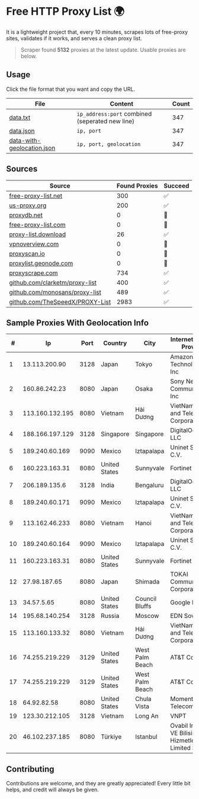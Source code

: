 
# Free HTTP Proxy List 🌍

It is a lightweight project that, every 10 minutes, scrapes lots of free-proxy sites, validates if it works, and serves a clean proxy list.


> Scraper found **5132** proxies at the latest update. Usable proxies are below.

## Usage

Click the file format that you want and copy the URL.


|File|Content|Count|
|----|-------|-----|
|[data.txt](https://raw.githubusercontent.com/themiralay/Proxy-List-World/master/data.txt)|`ip_address:port` combined (seperated new line)|347|
|[data.json](https://raw.githubusercontent.com/themiralay/Proxy-List-World/master/data.json)|`ip, port`|347|
|[data-with-geolocation.json](https://raw.githubusercontent.com/themiralay/Proxy-List-World/master/data-with-geolocation.json)|`ip, port, geolocation`|347|

## Sources

|Source|Found Proxies|Succeed|
|------|-------------|-------|
|[free-proxy-list.net](https://free-proxy-list.net)|300|✅|
|[us-proxy.org](https://www.us-proxy.org)|200|✅|
|[proxydb.net](http://proxydb.net)|0|🚫|
|[free-proxy-list.com](https://free-proxy-list.com/?page=&port=&type%5B%5D=http&type%5B%5D=https&up_time=0&search=Search)|0|🚫|
|[proxy-list.download](https://www.proxy-list.download/HTTP)|26|✅|
|[vpnoverview.com](https://vpnoverview.com/privacy/anonymous-browsing/free-proxy-servers)|0|🚫|
|[proxyscan.io](https://www.proxyscan.io)|0|🚫|
|[proxylist.geonode.com](https://proxylist.geonode.com/api/proxy-list?limit=300&page=1&sort_by=lastChecked&sort_type=desc&protocols=http,https)|0|🚫|
|[proxyscrape.com](https://api.proxyscrape.com/v2/?request=displayproxies&protocol=http&timeout=10000&country=all&ssl=all&anonymity=all)|734|✅|
|[github.com/clarketm/proxy-list](https://raw.githubusercontent.com/clarketm/proxy-list/master/proxy-list-raw.txt)|400|✅|
|[github.com/monosans/proxy-list](https://raw.githubusercontent.com/monosans/proxy-list/main/proxies/http.txt)|489|✅|
|[github.com/TheSpeedX/PROXY-List](https://raw.githubusercontent.com/TheSpeedX/PROXY-List/master/http.txt)|2983|✅|


## Sample Proxies With Geolocation Info

|#|Ip|Port|Country|City|Internet Service Provider|
|-|--|----|-------|----|-------------------------|
|1|13.113.200.90|3128|Japan|Tokyo|Amazon Technologies Inc|
|2|160.86.242.23|8080|Japan|Osaka|Sony Network Communications Inc|
|3|113.160.132.195|8080|Vietnam|Hải Dương|VietNam Post and Telecom Corporation|
|4|188.166.197.129|3128|Singapore|Singapore|DigitalOcean, LLC|
|5|189.240.60.169|9090|Mexico|Iztapalapa|Uninet S.A. de C.V.|
|6|160.223.163.31|8080|United States|Sunnyvale|Fortinet Inc.|
|7|206.189.135.6|3128|India|Bengaluru|DigitalOcean, LLC|
|8|189.240.60.171|9090|Mexico|Iztapalapa|Uninet S.A. de C.V.|
|9|113.162.46.233|8080|Vietnam|Hanoi|VietNam Post and Telecom Corporation|
|10|189.240.60.164|9090|Mexico|Iztapalapa|Uninet S.A. de C.V.|
|11|160.223.163.31|8080|United States|Sunnyvale|Fortinet Inc.|
|12|27.98.187.65|8080|Japan|Shimada|TOKAI Communications Corporation|
|13|34.57.5.65|8080|United States|Council Bluffs|Google LLC|
|14|195.68.140.254|3128|Russia|Moscow|EDN Sovintel|
|15|113.160.133.32|8080|Vietnam|Hải Dương|VietNam Post and Telecom Corporation|
|16|74.255.219.229|3129|United States|West Palm Beach|AT&T Corp.|
|17|74.255.219.229|3129|United States|West Palm Beach|AT&T Corp.|
|18|64.92.82.58|8080|United States|Chula Vista|Momentum Telecom, Inc.|
|19|123.30.212.105|3128|Vietnam|Long An|VNPT|
|20|46.102.237.185|8080|Türkiye|Istanbul|Ovabil Internet VE Bilisim Hizmetleri Limited Sirketi|



## Contributing

Contributions are welcome, and they are greatly appreciated! Every
little bit helps, and credit will always be given.

